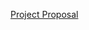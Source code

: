 [Project Proposal](https://docs.google.com/presentation/d/1TjYV8ag48BH_18-qiVcgzESvqTTJ1x0U2C8PzoA-AiI/edit#slide=id.g35f391192_00)
